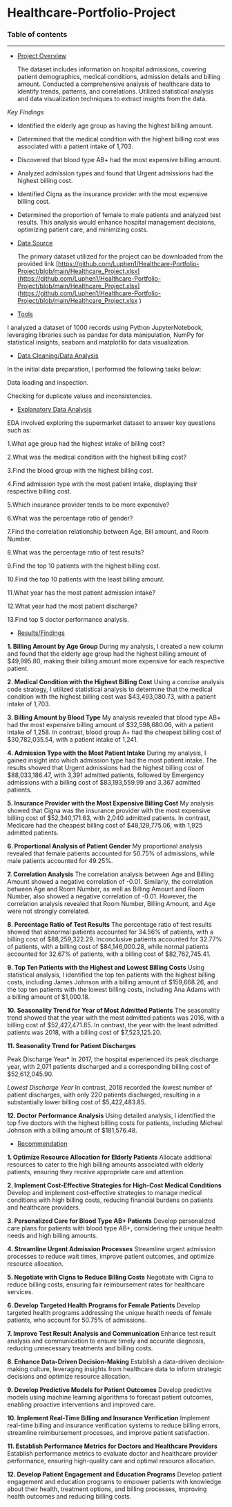 # Healthcare-Portfolio-Project

### Table of contents

-----------------------


- [Project Overview](#Project_Overview)
  
  The dataset includes information on hospital admissions, covering patient demographics, medical 
 conditions, admission details and billing amount.
 Conducted a comprehensive analysis of healthcare data to identify trends, patterns, and correlations. Utilized statistical analysis and data visualization techniques to extract insights from the data.

*Key Findings*
- Identified the elderly age group as having the highest billing amount.
- Determined that the medical condition with the highest billing cost was associated with a patient intake of 1,703.
- Discovered that blood type AB+ had the most expensive billing amount.
- Analyzed admission types and found that Urgent admissions had the highest billing cost.
- Identified Cigna as the insurance provider with the most expensive billing cost.
- Determined the proportion of female to male patients and analyzed test results.
This 
analysis would enhance hospital management decisions, optimizing patient care, and minimizing 
costs.


- [Data Source](#Data_Source)

  The primary dataset utilized for the project can be downloaded from the provided link [https://github.com/Luphen1/Healthcare-Portfolio-Project/blob/main/Healthcare_Project.xlsx](https://github.com/Luphen1/Healthcare-Portfolio-Project/blob/main/Healthcare_Project.xlsx] 
 (https://github.com/Luphen1/Healthcare-Portfolio-Project/blob/main/Healthcare_Project.xlsx )
  
- [Tools](#Tools)
  
 I analyzed a dataset of 1000 records using Python JupyterNotebook, leveraging libraries such as pandas for data manipulation, NumPy for statistical insights, seaborn and matplotlib for data visualization. 
  
- [Data Cleaning/Data Analysis](#Data_Cleaning/Data_Analysis)

In the initial data preparation, I performed the following tasks below:

Data loading and inspection.

Checking for duplicate values and inconsistencies.

  
- [Explanatory Data Analysis](#Explanatory_Data_Analysis)
  
EDA involved exploring the supermarket dataset to answer key questions such as:
  

1.What age group had the highest intake of billing cost?
  
2.What was the medical condition with the highest billing cost?

3.Find the blood group with the highest billing cost.

4.Find admission type with the most patient intake, displaying their respective billing cost.

5.Which insurance provider tends to be more expensive?

6.What was the percentage ratio of gender?


7.Find the correlation relationship between Age, Bill amount, and Room Number.
   
8.What was the percentage ratio of test results?

9.Find the top 10 patients with the highest billing cost.

10.Find the top 10 patients with the least billing amount.

11.What year has the most patient admission intake?

12.What year had the most patient discharge?

13.Find top 5 doctor performance analysis.
  
  
- [Results/Findings](#Results/Findings)

**1. Billing Amount by Age Group**
During my analysis, I created a new column and found that the elderly age group had the highest billing amount of $49,995.80, making their billing amount more expensive for each respective patient.

**2. Medical Condition with the Highest Billing Cost**
Using a concise analysis code strategy, I utilized statistical analysis to determine that the medical condition with the highest billing cost was $43,493,080.73, with a patient intake of 1,703.

**3. Billing Amount by Blood Type**
My analysis revealed that blood type AB+ had the most expensive billing amount of $32,598,680.06, with a patient intake of 1,258. In contrast, blood group A+ had the cheapest billing cost of $30,782,035.54, with a patient intake of 1,241.

**4. Admission Type with the Most Patient Intake**
During my analysis, I gained insight into which admission type had the most patient intake. The results showed that Urgent admissions had the highest billing cost of $88,033,186.47, with 3,391 admitted patients, followed by Emergency admissions with a billing cost of $83,193,559.99 and 3,367 admitted patients.

**5. Insurance Provider with the Most Expensive Billing Cost**
My analysis showed that Cigna was the insurance provider with the most expensive billing cost of $52,340,171.63, with 2,040 admitted patients. In contrast, Medicare had the cheapest billing cost of $48,129,775.06, with 1,925 admitted patients.

**6. Proportional Analysis of Patient Gender**
My proportional analysis revealed that female patients accounted for 50.75% of admissions, while male patients accounted for 49.25%.

**7. Correlation Analysis**
The correlation analysis between Age and Billing Amount showed a negative correlation of -0.01. Similarly, the correlation between Age and Room Number, as well as Billing Amount and Room Number, also showed a negative correlation of -0.01. However, the correlation analysis revealed that Room Number, Billing Amount, and Age were not strongly correlated.

**8. Percentage Ratio of Test Results**
The percentage ratio of test results showed that abnormal patients accounted for 34.56% of patients, with a billing cost of $88,259,322.29. Inconclusive patients accounted for 32.77% of patients, with a billing cost of $84,146,000.28, while normal patients accounted for 32.67% of patients, with a billing cost of $82,762,745.41.

**9. Top Ten Patients with the Highest and Lowest Billing Costs**
Using statistical analysis, I identified the top ten patients with the highest billing costs, including James Johnson with a billing amount of $159,668.26, and the top ten patients with the lowest billing costs, including Ana Adams with a billing amount of $1,000.18.

**10. Seasonality Trend for Year of Most Admitted Patients**
The seasonality trend showed that the year with the most admitted patients was 2016, with a billing cost of $52,427,471.85. In contrast, the year with the least admitted patients was 2018, with a billing cost of $7,523,125.20.

**11. Seasonality Trend for Patient Discharges**

Peak Discharge Year*
In 2017, the hospital experienced its peak discharge year, with 2,071 patients discharged and a corresponding billing cost of $52,612,045.90.

*Lowest Discharge Year*
In contrast, 2018 recorded the lowest number of patient discharges, with only 220 patients discharged, resulting in a substantially lower billing cost of $5,422,483.85.



**12. Doctor Performance Analysis**
Using detailed analysis, I identified the top five doctors with the highest billing costs for patients, including Micheal Johnson with a billing amount of $181,576.48.

  
- [Recommendation](#Recommendation)


**1. Optimize Resource Allocation for Elderly Patients**
Allocate additional resources to cater to the high billing amounts associated with elderly patients, ensuring they receive appropriate care and attention.

**2. Implement Cost-Effective Strategies for High-Cost Medical Conditions**
Develop and implement cost-effective strategies to manage medical conditions with high billing costs, reducing financial burdens on patients and healthcare providers.

**3. Personalized Care for Blood Type AB+ Patients**
Develop personalized care plans for patients with blood type AB+, considering their unique health needs and high billing amounts.

**4. Streamline Urgent Admission Processes**
Streamline urgent admission processes to reduce wait times, improve patient outcomes, and optimize resource allocation.

**5. Negotiate with Cigna to Reduce Billing Costs**
Negotiate with Cigna to reduce billing costs, ensuring fair reimbursement rates for healthcare services.

**6. Develop Targeted Health Programs for Female Patients**
Develop targeted health programs addressing the unique health needs of female patients, who account for 50.75% of admissions.

**7. Improve Test Result Analysis and Communication**
Enhance test result analysis and communication to ensure timely and accurate diagnosis, reducing unnecessary treatments and billing costs.

**8. Enhance Data-Driven Decision-Making**
Establish a data-driven decision-making culture, leveraging insights from healthcare data to inform strategic decisions and optimize resource allocation.

**9. Develop Predictive Models for Patient Outcomes**
Develop predictive models using machine learning algorithms to forecast patient outcomes, enabling proactive interventions and improved care.

**10. Implement Real-Time Billing and Insurance Verification**
Implement real-time billing and insurance verification systems to reduce billing errors, streamline reimbursement processes, and improve patient satisfaction.

**11. Establish Performance Metrics for Doctors and Healthcare Providers**
Establish performance metrics to evaluate doctor and healthcare provider performance, ensuring high-quality care and optimal resource allocation.

**12. Develop Patient Engagement and Education Programs**
Develop patient engagement and education programs to empower patients with knowledge about their health, treatment options, and billing processes, improving health outcomes and reducing billing costs.

